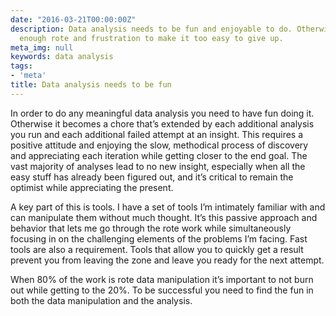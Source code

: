 ```yaml
---
date: "2016-03-21T00:00:00Z"
description: Data analysis needs to be fun and enjoyable to do. Otherwise there's
  enough rote and frustration to make it too easy to give up.
meta_img: null
keywords: data analysis
tags:
- 'meta'
title: Data analysis needs to be fun
---
```


In order to do any meaningful data analysis you need to have fun doing it. Otherwise it becomes a chore that’s extended by each additional analysis you run and each additional failed attempt at an insight. This requires a positive attitude and enjoying the slow, methodical process of discovery and appreciating each iteration while getting closer to the end goal. The vast majority of analyses lead to no new insight, especially when all the easy stuff has already been figured out, and it’s critical to remain the optimist while appreciating the present.

A key part of this is tools. I have a set of tools I’m intimately familiar with and can manipulate them without much thought. It’s this passive approach and behavior that lets me go through the rote work while simultaneously focusing in on the challenging elements of the problems I’m facing. Fast tools are also a requirement. Tools that allow you to quickly get a result prevent you from leaving the zone and leave you ready for the next attempt.

When 80% of the work is rote data manipulation it’s important to not burn out while getting to the 20%. To be successful you need to find the fun in both the data manipulation and the analysis.
